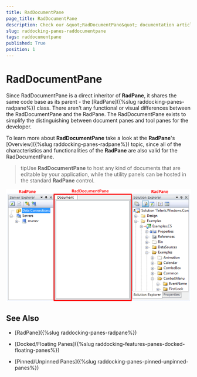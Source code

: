 ```yaml
---
title: RadDocumentPane
page_title: RadDocumentPane
description: Check our &quot;RadDocumentPane&quot; documentation article for the RadDocking WPF control.
slug: raddocking-panes-raddocumentpane
tags: raddocumentpane
published: True
position: 1
---
```


# RadDocumentPane

Since RadDocumentPane is a direct inheritor of __RadPane__, it shares the same code base as its parent - the [RadPane]({%slug raddocking-panes-radpane%}) class. There aren't any functional or visual differences between the RadDocumentPane and the RadPane. The RadDocumentPane exists to simplify the distinguishing between document panes and tool panes for the developer.

To learn more about __RadDocumentPane__ take a look at the __RadPane__'s [Overview]({%slug raddocking-panes-radpane%}) topic, since all of the characteristics and functionalities of the __RadPane__ are also valid for the RadDocumentPane.

>tipUse __RadDocumentPane__ to host any kind of documents that are editable by your application, while the utility panels can be hosted in the standard __RadPane__ control.

![](images/RadDocking_Features_Panes_RadDocumentPane_010.png)

## See Also

 * [RadPane]({%slug raddocking-panes-radpane%})

 * [Docked/Floating Panes]({%slug raddocking-features-panes-docked-floating-panes%})

 * [Pinned/Unpinned Panes]({%slug raddocking-panes-pinned-unpinned-panes%})
